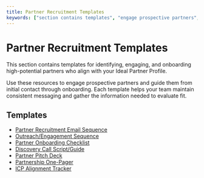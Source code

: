 ```yaml
---
title: Partner Recruitment Templates
keywords: ["section contains templates", "engage prospective partners", "identifying engaging", "information needed", "resources", "guide"]
---
```

# Partner Recruitment Templates

This section contains templates for identifying, engaging, and onboarding high-potential partners who align with your Ideal Partner Profile.

Use these resources to engage prospective partners and guide them from initial contact through onboarding. Each template helps your team maintain consistent messaging and gather the information needed to evaluate fit.

## Templates
- [Partner Recruitment Email Sequence](01_Recruitment_Email_Sequence.md)
- [Outreach/Engagement Sequence](02_Outreach_Engagement_Sequence.md)
- [Partner Onboarding Checklist](03_Onboarding_Checklist.md)
- [Discovery Call Script/Guide](04_Discovery_Call_Script.md)
- [Partner Pitch Deck](05_Partner_Pitch_Deck.md)
- [Partnership One-Pager](06_Partnership_One_Pager.md)
- [ICP Alignment Tracker](07_ICP_Alignment_Tracker.md)
